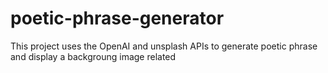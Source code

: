 # poetic-phrase-generator
This project uses the OpenAI and unsplash APIs to generate poetic phrase and display a backgroung image related
